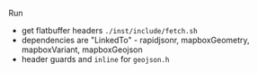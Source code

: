 
Run

- get flatbuffer headers `./inst/include/fetch.sh`
- dependencies are "LinkedTo" - rapidjsonr, mapboxGeometry, mapboxVariant, mapboxGeojson
- header guards and `inline` for `geojson.h`
